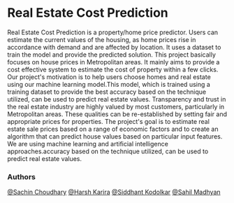 # Real Estate Cost Prediction

Real Estate Cost Prediction is a property/home price predictor. Users can estimate the current values of the housing, as home prices rise in accordance with demand and are affected by location. It uses a dataset to train the model and provide the predicted solution. This project basically focuses on house prices in Metropolitan areas. It mainly aims to provide a cost effective system to estimate the cost of property within a few clicks. Our project's motivation is to help users choose homes and real estate using our machine learning model.This model, which is trained using a training dataset to provide the best accuracy based on the technique utilized, can be used to predict real estate values. Transparency and trust in the real estate industry are highly valued by most customers, particularly in Metropolitan areas. These qualities can be re-established by setting fair and appropriate prices for properties. The project's goal is to estimate real estate sale prices based on a range of economic factors and to create an algorithm that can predict house values based on particular input features. We are using machine learning and artificial intelligence approaches.accuracy based on the technique utilized, can be used to predict real estate values.

### Authors

[@Sachin Choudhary](https://github.com/Sach-123)
[@Harsh Karira](https://github.com/Harshkarira)
[@Siddhant Kodolkar](https://github.com/SiddhantKodolkar)
[@Sahil Madhyan](https://github.com/Sahil-Madhyan)